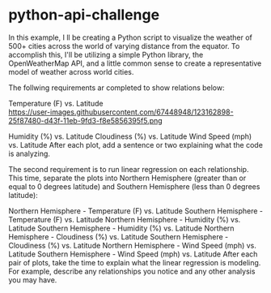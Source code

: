 # python-api-challenge

In this example, I ll be creating a Python script to visualize the weather of 500+ cities across the world of varying distance from the equator. To accomplish this, I'll be utilizing a simple Python library, the OpenWeatherMap API, and a little common sense to create a representative model of weather across world cities.

The follwing requirements ar completed to show relations below:

Temperature (F) vs. Latitude  
https://user-images.githubusercontent.com/67448948/123162898-25f87480-d43f-11eb-9fd3-f8e5856395f5.png

Humidity (%) vs. Latitude
Cloudiness (%) vs. Latitude
Wind Speed (mph) vs. Latitude
After each plot, add a sentence or two explaining what the code is analyzing.

The second requirement is to run linear regression on each relationship. This time, separate the plots into Northern Hemisphere (greater than or equal to 0 degrees latitude) and Southern Hemisphere (less than 0 degrees latitude):

Northern Hemisphere - Temperature (F) vs. Latitude
Southern Hemisphere - Temperature (F) vs. Latitude
Northern Hemisphere - Humidity (%) vs. Latitude
Southern Hemisphere - Humidity (%) vs. Latitude
Northern Hemisphere - Cloudiness (%) vs. Latitude
Southern Hemisphere - Cloudiness (%) vs. Latitude
Northern Hemisphere - Wind Speed (mph) vs. Latitude
Southern Hemisphere - Wind Speed (mph) vs. Latitude
After each pair of plots, take the time to explain what the linear regression is modeling. For example, describe any relationships you notice and any other analysis you may have.
